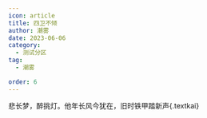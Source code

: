 ```yaml
---
icon: article
title: 四卫不倾
author: 潮雾
date: 2023-06-06
category:
  - 测试分区
tag:
  - 潮雾

order: 6
---
```


悲长梦，醉挑灯。他年长风今犹在，旧时铁甲踏新声{.textkai}

<!-- more -->

<eod />

<Ads />
